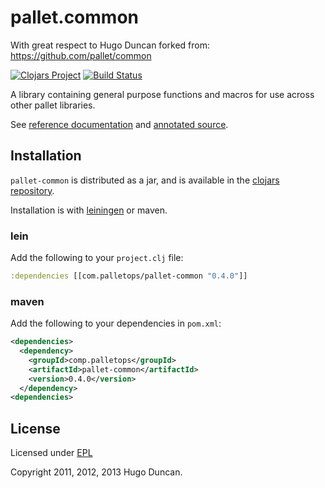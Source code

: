 # pallet.common

With great respect to Hugo Duncan forked from: https://github.com/pallet/common

[![Clojars Project](https://img.shields.io/clojars/v/dda/common.svg)](https://clojars.org/dda/common)
[![Build Status](https://travis-ci.org/DomainDrivenArchitecture/common.svg?branch=master)](https://travis-ci.org/DomainDrivenArchitecture/common)

A library containing general purpose functions and macros for use across other
pallet libraries.

See [reference documentation](http://pallet.github.com/common/autodoc/index.html)
and [annotated source](http://pallet.github.com/common/marginalia/uberdoc.html).


## Installation

`pallet-common` is distributed as a jar, and is available in the
[clojars repository](http://clojars.org/com.palletops/pallet-common).

Installation is with [leiningen](https://github.com/technomancy/leiningen) or
maven.

### lein

Add the following to your `project.clj` file:

```clj
:dependencies [[com.palletops/pallet-common "0.4.0"]]
```

### maven

Add the following to your dependencies in `pom.xml`:

```xml
<dependencies>
  <dependency>
    <groupId>comp.palletops</groupId>
    <artifactId>pallet-common</artifactId>
    <version>0.4.0</version>
  </dependency>
<dependencies>
```

## License

Licensed under [EPL](http://www.eclipse.org/legal/epl-v10.html)

Copyright 2011, 2012, 2013 Hugo Duncan.
